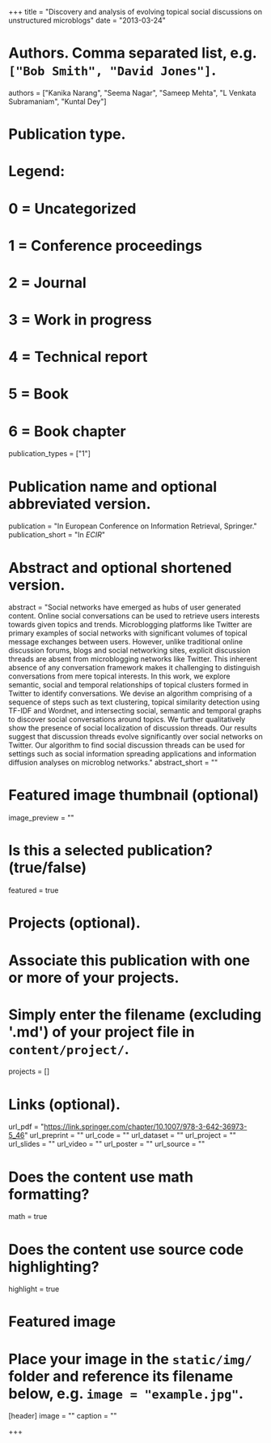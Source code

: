 +++
title = "Discovery and analysis of evolving topical social discussions on unstructured microblogs"
date = "2013-03-24"

# Authors. Comma separated list, e.g. `["Bob Smith", "David Jones"]`.
authors = ["Kanika Narang", "Seema Nagar",  "Sameep Mehta", "L Venkata Subramaniam", "Kuntal Dey"]

# Publication type.
# Legend:
# 0 = Uncategorized
# 1 = Conference proceedings
# 2 = Journal
# 3 = Work in progress
# 4 = Technical report
# 5 = Book
# 6 = Book chapter
publication_types = ["1"]

# Publication name and optional abbreviated version.
publication = "In European Conference on Information Retrieval, Springer."
publication_short = "In *ECIR*"

# Abstract and optional shortened version.
abstract = "Social networks have emerged as hubs of user generated content. Online social conversations can be used to retrieve users interests towards given topics and trends. Microblogging platforms like Twitter are primary examples of social networks with significant volumes of topical message exchanges between users. However, unlike traditional online discussion forums, blogs and social networking sites, explicit discussion threads are absent from microblogging networks like Twitter. This inherent absence of any conversation framework makes it challenging to distinguish conversations from mere topical interests. In this work, we explore semantic, social and temporal relationships of topical clusters formed in Twitter to identify conversations. We devise an algorithm comprising of a sequence of steps such as text clustering, topical similarity detection using TF-IDF and Wordnet, and intersecting social, semantic and temporal graphs to discover social conversations around topics. We further qualitatively show the presence of social localization of discussion threads. Our results suggest that discussion threads evolve significantly over social networks on Twitter. Our algorithm to find social discussion threads can be used for settings such as social information spreading applications and information diffusion analyses on microblog networks."
abstract_short = ""

# Featured image thumbnail (optional)
image_preview = ""

# Is this a selected publication? (true/false)
featured = true

# Projects (optional).
#   Associate this publication with one or more of your projects.
#   Simply enter the filename (excluding '.md') of your project file in `content/project/`.
projects = []

# Links (optional).
url_pdf = "https://link.springer.com/chapter/10.1007/978-3-642-36973-5_46"
url_preprint = ""
url_code = ""
url_dataset = ""
url_project = ""
url_slides = ""
url_video = ""
url_poster = ""
url_source = ""

# Does the content use math formatting?
math = true

# Does the content use source code highlighting?
highlight = true

# Featured image
# Place your image in the `static/img/` folder and reference its filename below, e.g. `image = "example.jpg"`.
[header]
image = ""
caption = ""

+++
